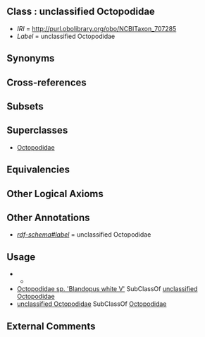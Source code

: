 
## Class : unclassified Octopodidae

 * *IRI* = http://purl.obolibrary.org/obo/NCBITaxon_707285
 * *Label* = unclassified Octopodidae

## Synonyms


## Cross-references


## Subsets


## Superclasses

 * [Octopodidae](../../NCBITaxon/47/NCBITaxon_6647.md)

## Equivalencies


## Other Logical Axioms


## Other Annotations

 * *[rdf-schema#label](../../el/rdf-schema#label.md)* = unclassified Octopodidae

## Usage

 * -
 * [Octopodidae sp. 'Blandopus white V'](../../NCBITaxon/86/NCBITaxon_707286.md) SubClassOf [unclassified Octopodidae](../../NCBITaxon/85/NCBITaxon_707285.md)
 * [unclassified Octopodidae](../../NCBITaxon/85/NCBITaxon_707285.md) SubClassOf [Octopodidae](../../NCBITaxon/47/NCBITaxon_6647.md)

## External Comments

